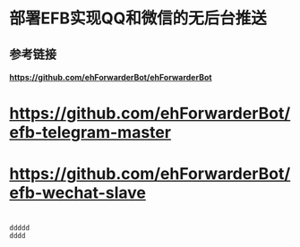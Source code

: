 # 部署EFB实现QQ和微信的无后台推送

## 参考链接
#### https://github.com/ehForwarderBot/ehForwarderBot
# https://github.com/ehForwarderBot/efb-telegram-master
# https://github.com/ehForwarderBot/efb-wechat-slave
#
#
#
#
#
    ddddd
    dddd
